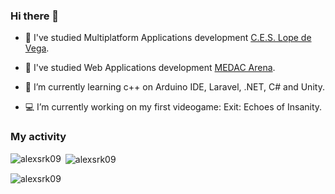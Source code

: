 ### Hi there 👋

- 🔭 I've studied Multiplatform Applications development [C.E.S. Lope de Vega](https://www.ceslopedevega.com/).
- 🔭 I've studied Web Applications development [MEDAC Arena](https://medac.es/fp-cordoba/escritora-maria-goyri-sn).

- 🌱 I’m currently learning c++ on Arduino IDE, Laravel, .NET, C# and Unity.

- 💻 I’m currently working on my first videogame: Exit: Echoes of Insanity.

### My activity
<img  align="left" src="https://github-readme-stats.vercel.app/api/top-langs?username=alexsrk09&show_icons=true&locale=en&layout=compact" alt="alexsrk09"/>

<p>&nbsp;<img align="center" src="https://github-readme-stats.vercel.app/api?username=alexsrk09&show_icons=true&locale=en" alt="alexsrk09" /></p>


<img src="https://komarev.com/ghpvc/?username=alexsrk09&label=Profile%20views&color=0e75b6&style=flat" alt="alexsrk09"/>

<!--
**alexsrk09/alexsrk09** is a ✨ _special_ ✨ repository because its `README.md` (this file) appears on your GitHub profile.

Here are some ideas to get you started:

- 🔭 I’m currently working on ...
- 🌱 I’m currently learning ...
- 👯 I’m looking to collaborate on ...
- 🤔 I’m looking for help with ...
- 💬 Ask me about ...
- 📫 How to reach me: ...
- 😄 Pronouns: ...
- ⚡ Fun fact: ...
-->
